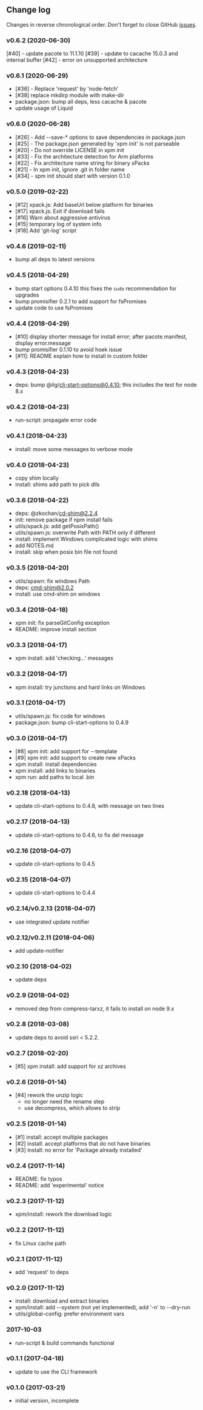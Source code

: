 ## Change log

Changes in reverse chronological order.
Don't forget to close GitHub [issues](https://github.com/xpack/xpm-js/issues).

### v0.6.2 (2020-06-30)

[#40] - update pacote to 11.1.10
[#39] - update to cacache 15.0.3 and internal buffer
[#42] - error on unsupported architecture

### v0.6.1 (2020-06-29)

- [#36] - Replace 'request' by 'node-fetch'
- [#38] replace mkdirp module with make-dir
- package.json: bump all deps, less cacache & pacote
- update usage of Liquid

### v0.6.0 (2020-06-28)

- [#26] - Add --save-* options to save dependencies in package.json
- [#25] - The package.json generated by 'xpm init' is not parseable
- [#20] - Do not override LICENSE in xpm init
- [#33] - Fix the architecture detection for Arm platforms
- [#22] - Fix architecture name string for binary xPacks
- [#21] - In xpm init, ignore .git in folder name
- [#34] - xpm init should start with version 0.1.0

### v0.5.0 (2019-02-22)

- [#12] xpack.js: Add baseUrl below platform for binaries
- [#17] xpack.js: Exit if download fails
- [#16] Warn about aggressive antivirus
- [#15] temporary log of system info
- [#18] Add 'git-log' script

### v0.4.6 (2019-02-11)

- bump all deps to latest versions

### v0.4.5 (2018-04-29)

- bump start options 0.4.10 this fixes the `sudo` recommendation for upgrades
- bump promisifier 0.2.1 to add support for fsPromises
- update code to use fsPromises

### v0.4.4 (2018-04-29)

- [#10] display shorter message for install error; after pacote.manifest, display error.message
- bump promisifier 0.1.10 to avoid hoek issue
- [#11]: README explain how to install in custom folder

### v0.4.3 (2018-04-23)

- deps: bump @ilg/cli-start-options@0.4.10; this includes the test for node 8.x

### v0.4.2 (2018-04-23)

- run-script: propagate error code

### v0.4.1 (2018-04-23)

- install: move some messages to verbose mode

### v0.4.0 (2018-04-23)

- copy shim locally
- install: shims add path to pick dlls

### v0.3.6 (2018-04-22)

- deps: @zkochan/cd-shim@2.2.4
- init: remove package if npm install fails
- utils/xpack.js: add getPosixPath()
- utils/spawn.js: overwrite Path with PATH only if different
- install: implement Windows complicated logic with shims
- add NOTES.md
- install: skip when posix bin file not found

### v0.3.5 (2018-04-20)

- utils/spawn: fix windows Path
- deps: cmd-shim@2.0.2
- install: use cmd-shim on windows

### v0.3.4 (2018-04-18)

- xpm init: fix parseGitConfig exception
- README: improve install section

### v0.3.3 (2018-04-17)

- xpm install: add 'checking...' messages
 
### v0.3.2 (2018-04-17)

- xpm install: try junctions and hard links on Windows

### v0.3.1 (2018-04-17)

- utils/spawn.js: fix code for windows
- package.json: bump cli-start-options to 0.4.9

### v0.3.0 (2018-04-17)

- [#8] xpm init: add support for --template
- [#9] xpm init: add support to create new xPacks
- xpm install: install dependencies
- xpm install: add links to binaries
- xpm run: add paths to local .bin

### v0.2.18 (2018-04-13)

- update cli-start-options to 0.4.8, with message on two lines

### v0.2.17 (2018-04-13)

- update cli-start-options to 0.4.6, to fix del message

### v0.2.16 (2018-04-07)

- update cli-start-options to 0.4.5

### v0.2.15 (2018-04-07)

- update cli-start-options to 0.4.4

### v0.2.14/v0.2.13 (2018-04-07)

- use integrated update notifier

### v0.2.12/v0.2.11 (2018-04-06)

- add update-notifier

### v0.2.10 (2018-04-02)

- update deps

### v0.2.9 (2018-04-02)

- removed dep from compress-tarxz, it fails to install on node 9.x

### v0.2.8 (2018-03-08)

- update deps to avoid ssri < 5.2.2.

### v0.2.7 (2018-02-20)

- [#5] xpm install: add support for xz archives

### v0.2.6 (2018-01-14)

- [#4] rework the unzip logic
  - no longer need the rename step
  - use decompress, which allows to strip

### v0.2.5 (2018-01-14)

- [#1] install: accept multiple packages
- [#2] install: accept platforms that do not have binaries
- [#3] install: no error for 'Package already installed'

### v0.2.4 (2017-11-14)

- README: fix  typos
- README: add 'experimental' notice

### v0.2.3 (2017-11-12)

- xpm/install: rework the download logic

### v0.2.2 (2017-11-12)

- fix Linux cache path

### v0.2.1 (2017-11-12)

- add 'request' to deps

### v0.2.0 (2017-11-12)

- install: download and extract binaries
- xpm/install: add --system (not yet implemented), add '-n' to --dry-run
- utils/global-config: prefer environment vars

### 2017-10-03

- run-script & build commands functional

### v0.1.1 (2017-04-18)

- update to use the CLI framework

### v0.1.0 (2017-03-21)

- initial version, incomplete